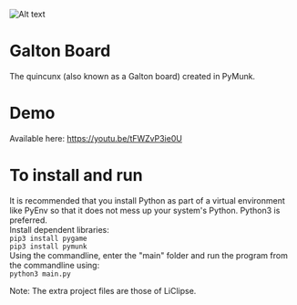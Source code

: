 ![Alt text](galtonBoard.png?raw=true "Galton board")
  
# Galton Board
The quincunx (also known as a Galton board) created in PyMunk.

# Demo  
Available here: https://youtu.be/tFWZvP3ie0U  
  
# To install and run  
It is recommended that you install Python as part of a virtual environment like PyEnv so that it does not mess up your system's Python. Python3 is preferred.  
Install dependent libraries:  
`pip3 install pygame`  
`pip3 install pymunk`  
Using the commandline, enter the "main" folder and run the program from the commandline using:   
`python3 main.py`  
  
Note: The extra project files are those of LiClipse.

